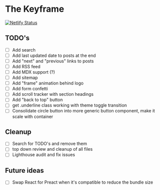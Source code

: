 # The Keyframe

[![Netlify Status](https://api.netlify.com/api/v1/badges/fa20d50a-d2a8-4938-8ca6-855a04c3f0e6/deploy-status)](https://app.netlify.com/sites/thekeyframe/deploys)

## TODO's

- [ ] Add search
- [ ] Add last updated date to posts at the end
- [ ] Add "next" and "previous" links to posts
- [ ] Add RSS feed
- [ ] Add MDX support (?)
- [ ] Add sitemap
- [ ] Add "frame" animation behind logo
- [ ] Add form confetti
- [ ] Add scroll tracker with section headings
- [ ] Add "back to top" button
- [ ] get .underline class working with theme toggle transition
- [ ] Consolidate circle button into more generic button component, make it scale with container

## Cleanup

- [ ] Search for TODO's and remove them
- [ ] top down review and cleanup of all files
- [ ] Lighthouse audit and fix issues

## Future ideas

- [ ] Swap React for Preact when it's compatible to reduce the bundle size
